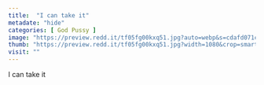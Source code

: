 ```yaml
---
title:  "I can take it"
metadate: "hide"
categories: [ God Pussy ]
image: "https://preview.redd.it/tf05fg00kxq51.jpg?auto=webp&s=cdafd071c777c5f1e7266b86e751f256902d2f57"
thumb: "https://preview.redd.it/tf05fg00kxq51.jpg?width=1080&crop=smart&auto=webp&s=b5bd2bd882937bcd56a36918a34edf03ace8963f"
visit: ""
---
```

I can take it
